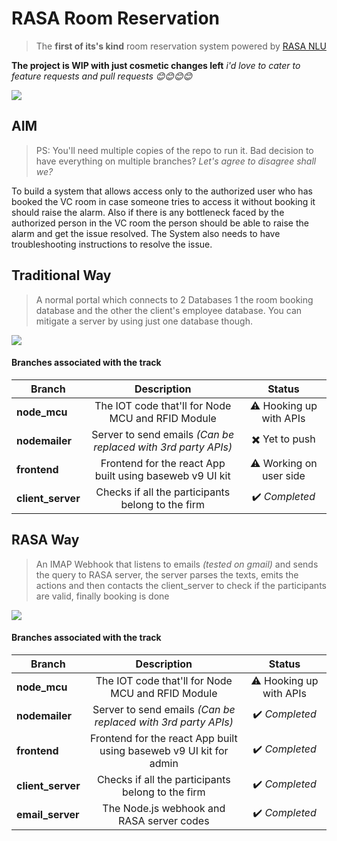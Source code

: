 # RASA Room Reservation 
> The **first of its's kind** room reservation system powered by [RASA NLU](https://rasa.com/docs/rasa/nlu/about/)


**The project is WIP with just cosmetic changes left** *i'd love to cater to feature requests and pull requests :blush::blush::blush::blush:*

![](https://i.imgur.com/6nGk470.png)

## AIM
> PS: You'll need multiple copies of the repo to run it. Bad decision to have everything on multiple branches? *Let's agree to disagree shall we?*

To build a system that allows access only to the authorized user who has booked the VC room in case someone tries to access it without booking it should raise the alarm. Also if there is any bottleneck faced by the authorized person in the VC room the person should be able to raise the alarm and get the issue resolved. The System also needs to have troubleshooting instructions to resolve the issue.

## Traditional Way
> A normal portal which connects to 2 Databases 1 the room booking database and the other the client's employee database. You can mitigate a server by using just one database though.

![](https://i.imgur.com/bDLkJjP.png)


#### Branches associated with the track

| Branch        | Description          | Status|
| ------------- |:-------------:| :-------------:|
| **node_mcu**      | The IOT code that'll for Node MCU and RFID Module| :warning: Hooking up with APIs|
| **nodemailer**      | Server to send emails *(Can be replaced with 3rd party APIs)*  | :heavy_multiplication_x: Yet to push|
| **frontend**      | Frontend for the react App built using baseweb v9 UI kit   | :warning: Working on user side|
| **client_server**      | Checks if all the participants belong to the firm     |   :heavy_check_mark: *Completed*|

## RASA Way
> An IMAP Webhook that listens to emails *(tested on gmail)* and sends the query to RASA server, the server parses the texts, emits the actions and then contacts the client_server to check if the participants are valid, finally booking is done

![](https://i.imgur.com/yLrRPRr.png)


#### Branches associated with the track

| Branch        | Description          | Status|
| ------------- |:-------------:| :-------------:|
| **node_mcu**      | The IOT code that'll for Node MCU and RFID Module| :warning: Hooking up with APIs|
| **nodemailer**      | Server to send emails *(Can be replaced with 3rd party APIs)*  | :heavy_check_mark: *Completed*|
| **frontend**      | Frontend for the react App built using baseweb v9 UI kit for admin   |   :heavy_check_mark: *Completed*|
| **client_server**      | Checks if all the participants belong to the firm     |   :heavy_check_mark: *Completed*|
| **email_server**      | The Node.js webhook and RASA server codes     |   :heavy_check_mark: *Completed*|




